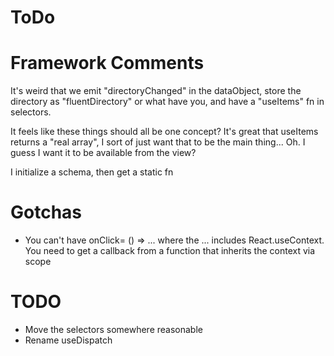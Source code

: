 # ToDo


# Framework Comments
It's weird that we emit "directoryChanged" in the dataObject, store the directory as "fluentDirectory" or what have you, and have a "useItems" fn in selectors.

It feels like these things should all be one concept? It's great that useItems returns a "real array", I sort of just want that to be the main thing... Oh. I guess I want it to be available from the view?

I initialize a schema, then get a static fn 

# Gotchas
* You can't have onClick= () => ... where the ... includes React.useContext. You need to get a callback from a function that inherits the context via scope

# TODO
* Move the selectors somewhere reasonable
* Rename useDispatch